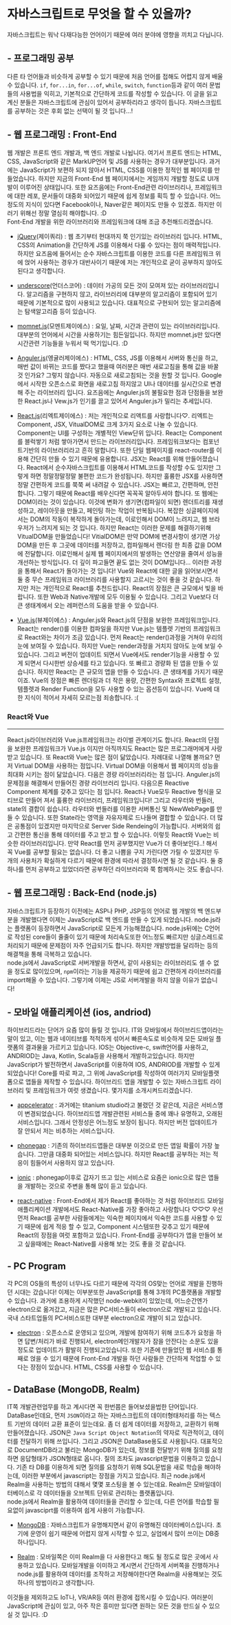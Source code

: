 # 자바스크립트로 무엇을 할 수 있을까?
자바스크립트는 워낙 다재다능한 언어이기 때문에 여러 분야에 영향을 끼치고 다닙니다.
## - 프로그래밍 공부
다른 타 언어들과 비슷하게 공부할 수 있기 때문에 처음 언어를 접해도 어렵지 않게 배울 수 있습니다. `if`, `for...in`, `for...of`, `while`, `switch`, `function`등과 같이 여러 문법들의 사용법을 익히고, 기본적으로 간단하게 코드를 작성할 수 있습니다. 이 글을 읽고 계신 분들은 자바스크립트에 관심이 있어서 공부하리라고 생각이 듭니다. 자바스크립트를 공부하는 것은 후회 없는 선택이 될 것 입니다...!

## - 웹 프로그래밍 : Front-End
웹 개발은 프론트 엔드 개발과, 백 엔드 개발로 나뉩니다. 여기서 프론트 엔드는 HTML, CSS, JavaScript와 같은 MarkUP언어 및 JS를 사용하는 경우가 대부분입니다. 과거에는 JavaScript가 보편하 되지 않아서 HTML, CSS를 이용한 정적인 웹 페이지를 만들었습니다. 하지만 지금의 Front-End 웹 페이지에서는 게임까지 개발할 정도로 UI개발이 이루어진 상태입니다. 또한 요즈음에는 Front-End관련 라이브러리나, 프레임워크에 대한 레포, 문서들이 대중화 되어있기 때문에 쉽게 정보를 획득 할 수 있습니다. 어느정도의 지식이 있다면 Facebook이나, Naver같은 페이지도 만들 수 있겠죠. 하지만 이러기 위해선 정말 열심히 해야합니다. :D  
Font-End 개발을 위한 라이브러리와 프레임워크에 대해 조금 추천해드리겠습니다.  
- [jQuery](https://jquery.com/)(제이쿼리) : 웹 초기부터 현대까지 쭉 인기있는 라이브러리 입니다. HTML, CSS의 Animation을 간단하게 JS를 이용해서 다룰 수 있다는 점이 매력적입니다. 하지만 요즈음에 들어서는 순수 자바스크립트를 이용한 코드를 다른 프레임워크 위에 얹어 사용하는 경우가 대반사이기 때문에 저는 개인적으로 굳이 공부하지 않아도 된다고 생각합니다.

- [underscore](http://underscorejs.org/)(언더스코어) : 데이터 가공의 모든 것이 모여져 있는 라이브러리입니다. 알고리즘을 구현하지 않고, 라이브러리에 대부분의 알고리즘이 포함되어 있기 때문에 기본적으로 많이 사용되고 있습니다. 대표적으로 구현되어 있는 알고리즘에는 탐색알고리즘 등이 있습니다.

- [momnet.js](http://momentjs.com/)(모멘트제이에스) : 요일, 날짜, 시간과 관련이 있는 라이브러리입니다. 대부분의 언어에서 시간을 사용하기는 힘든일입니다. 하지만 momnet.js만 있다면 시간관련 기능들을 누워서 떡 먹기입니다. :D

- [Anguler.js](https://angularjs.org/)(엥귤러제이에스) : HTML, CSS, JS를 이용해서 서버와 통신을 하고, 매번 값이 바뀌는 코드를 짰다고 했을때 여러분은 매번 새로고침을 통해 값을 바꿀 것 인가요? 그렇지 않습니다. 자동으로 새로고침되는 것을 원할 것 입니다. Google에서 시작한 오픈소스로 화면을 새로고침 하지않고 UI나 데이터를 실시간으로 변경해 주는 라이브러리 입니다. 요즈음에는 Anguler.js의 불필요한 점과 단점들을 보완한 React.js나 Vew.js가 인기를 끌고 있어서 Anguler.js가 밀리는 추세입니다.

- [React.js](https://facebook.github.io/react/)(리엑트제이에스) : 저는 개인적으로 리액트를 사랑합니다♡. 리엑트는 Component, JSX, VitualDOM로 크게 3가지 요소로 나눌 수 있습니다. Component는 UI를 구성하는 개별적인 View단위 입니다. React는 Component를 블럭쌓기 처럼 쌓아가면서 만드는 라이브러리입니다. 프레임워크보다는 컴포넌트기반의 라이브러리라고 흔히 말합니다. 또한 단일 웹페이지를 react-router를 이용해 간단히 만들 수 있기 때문에 유용합니다. JSX는 React를 위해 만들어졌습니다. React에서 순수자바스크립트를 이용해서 HTML코드를 작성할 수도 있지만 그렇게 하면 정말정말정말 불편한 코드가 완성됩니다. 하지만 훌륭한 JSX를 사용하면 정말 간편하게 코드를 쭉쭉 써 내려갈 수 있습니다. JSX는 빠르고, 간편하며, 안전합니다. 그렇기 때문에 React를 배우신다면 꼭꼭꼭 알아두셔야 합니다. 또 웹에는 DOM이라는 것이 있습니다. 이것에 변화가 생기면(컴파일이 되면) 렌더트리를 재생성하고, 레이아웃을 만들고, 페인팅 하는 작업이 반복됩니다. 복잡한 싱글페이지에서는 DOM의 작동이 복작하게 돌아가는데, 이로인해서 DOM이 느려지고, 웹 브라우저가 느려지게 되는 것 입니다. 하지만 React는 이러한 문제를 해결하기위해 VitualDOM을 만들었습니다! VitialDOM은 만약 DOM에 변경사항이 생기면 가상 DOM을 만든 후 그곳에 데이터를 저장하고, 컴파일해서 렌더링 한 최종 값을 DOM에 전달합니다. 이로인해서 실제 웹 페이지에서의 발생하는 연산양을 줄여서 성능을 개선하는 방식입니다. 더 깊이 파고들면 끝도 없는 것이 DOM입니다... 이러한 과정을 통해서 React가 돌아가는 것 입니다! Vue와 React에 대한 글을 읽어보시면서 둘 중 무슨 프레임워크 라이브러리를 사용할지 고르시는 것이 좋을 것 같습니다. 하지만 저는 개인적으로 React를 추천드립니다. React의 장점은 큰 규모에서 빛을 바랍니다. 또한 Web과 Native개발에 모두 이용될 수 있습니다. 그리고 Vue보다 더 큰 생태계에서 오는 레퍼런스의 도움을 받을 수 있습니다.

- [Vue.js](https://vuejs.org/)(뷰제이에스) : Anguler.js와 React.js의 단점을 보완한 프레임워크입니다. React는 render()를 이용한 컴파일을 하지만 Vue.js는 템플렛 기반의 프레임워크로 React와는 차이가 조금 있습니다. 먼저 React는 render()과정을 거쳐야 우리의 눈에 보여질 수 있습니다. 하지만 Vue는 render과정을 거치지 않아도 눈에 보일 수 있습니다. 그리고 버전이 업데이트 되면서 Vue에서도 render기능을 사용할 수 있게 되면서 다시한번 상승세를 타고 있습니다. 또 빠르고 경량화 된 앱을 만들 수 있습니다. 하지만 React는 큰 규모의 앱을 만들 수 있습니다. 큰 생태계를 가지기 때문이죠. Vue의 장점은 빠른 렌더링과 더 작은 용량, 간편한 Syntax와 프로젝트 설정, 템플렛과 Render Function을 모두 사용할 수 있는 옵션등이 있습니다. Vue에 대한 지식이 적어서 자세히 모르는점 죄송합니다. :(

### React와 Vue
---
 React.js라이브러리와 Vue.js프레임워크는 라이벌 관계이기도 합니다. React의 단점을 보완한 프레임워크가 Vue.js 이지만 아직까지도 React는 많은 프로그래머에게 사랑받고 있습니다. 또 React와 Vue는 많은 점이 닮았습니다. 차례대로 나열해 볼까요? 먼저 Virtual DOM을 사용하는 점입니다. Virtual DOM을 이용해서 웹 페이지의 성능을 최대화 시키는 점이 닮았습니다. 다음은 경량 라이브러리라는 점 입니다. Anguler.js의 문제점을 해결해서 만들어진 경량 라이브러리 입니다. 다음으론 Reactive Component 체계를 갖추고 있다는 점 입니다. React나 Vue모두 Reactive 형식을 모티브로 만들어 져서 훌륭한 라이브러리, 프레임워크입니다! 그리고 라우터와 번들러, state의 결합이 쉽습니다. 라우터와 번들러를 이용한 서버통신 및 NewWebPage를 만들 수 있습니다. 또한 State라는 영역을 자유자제로 드나들며 결합할 수 있습니다. 더 많은 공통점이 있겠지만 마지막으로 Server Side Rendeing이 가능합니다. 서버와의 쉽고 간편한 통신을 통해 데이터를 주고 받고 할 수 있습니다. 이렇듯 React와 Vue는 비슷한 라이브러리입니다. 만약 React를 먼저 공부했지만 Vue가 더 좋아보인다..! 해서 꼭 Vue를 공부할 필요는 없습니다. 더 좋고 나쁨을 구지 가린다면 가릴 수 있겠지만 두개의 사용처가 확실하게 다르기 때문에 환경에 따라서 결정하시면 될 것 같습니다. 둘 중 하나를 먼저 공부하고 있었더라면 공부하던 라이브러리와 쭉 함께하시는 것도 좋습니다.

 ## - 웹 프로그래밍 : Back-End (node.js)
자바스크립트가 등장하기 이전에는 ASP나 PHP, JSP등의 언어로 웹 개발의 백 엔드부분을 개발했다면 이제는 JavaScript로 백 엔드를 만들 수 있게 되었습니다. node.js라는 플랫폼이 등장하면서 JavaScript로 모든게 가능해졌습니다. node.js뒤에는 C언어로 작성된 core들이 줄줄이 있기 때문에 처리속도또한 어느정도 빠르지만 싱글스레드로 처리되기 때문에 문제점이 자주 언급되기도 합니다. 하지만 개발방법을 달리하는 등의 해결책을 통해 극복하고 있습니다.  
node.js에서 JavaScript로 서버개발을 하면서, 같이 사용되는 라이브러리도 셀 수 없을 정도로 많이있으며, `npm`이라는 기능을 제공하기 때문에 쉽고 간편하게 라이브러리를 import해올 수 있습니다. 그렇기에 이제는 JS로 서버개발을 하지 않을 이유가 없습니다!

## - 모바일 애플리케이션 (ios, andriod)
하이브리드라는 단어가 요즘 많이 들릴 것 입니다. IT와 모바일에서 하이브리드앱이라는 말이 있고, 이는 웹과 네이티브를 적적하게 섞어서 빠른속도로 비슷하게 모든 모바일 플랫폼의 결과물을 가르키고 있습니다. IOS는 Objective-c, swift언어를 사용하고, ANDRIOD는 Java, Kotlin, Scala등을 사용해서 개발하고있습니다. 하지만 JavaScript가 발전하면서 JavaScript를 이용하여 IOS, ANDRIOD를 개발할 수 있게 되었습니다! Core를 따로 파고, 그 위에 JavaScript를 작성하여 여러가지 모바일플랫폼으로 앱들을 제작할 수 있습니다. 하이브리드 앱을 개발할 수 있는 자바스크립트 라이브러리 및 프레임워크가 여럿 생겼습니다. 몇가지를 소개시켜드리겠습니다.

- [appcelerator](http://www.appcelerator.com/) : 과거에는 titanium studio라고 불렸던 것 같은데, 지금은 서비스명이 변경되었습니다. 하이브리드앱 개발관련된 서비스들 중에 꽤나 유명하고, 오래된 서비스입니다. 그래서 안정성은 어느정도 보장이 됩니다. 하지만 버전 업데이트가 잘 안되서 저는 비추하는 서비스입니다.

- [phonegap](http://phonegap.com/) : 기존의 하이브리드앱들은 대부분 이것으로 만든 앱일 확률이 가장 높습니다. 그만큼 대중화 되어있는 서비스입니다. 하지만 React를 공부하는 저는 적응이 힘들어서 사용하지 않고 있습니다.

- [ionic](https://ionic.io/) : phonegap이후로 갑자기 뜨고 있는 서비스로 요즘은 ionic으로 많은 앱들을 개발하는 것으로 주변을 통해 많이 듣고 있습니다.

- [react-native](https://facebook.github.io/react-native/) : Front-End에서 제가 React를 좋아하는 것 처럼 하이브리드 모바일 애플리케이션 개발에서도 React-Native를 가장 좋아하고 사랑합니다 ♡♡♡ 우선 먼저 React를 공부한 사람들에게는 익숙한 페이지에서 익숙한 코드를 사용할 수 있기 때문에 쉽게 적응 할 수 있고, Component 시스템또한 갖추고 있기 때문에 React의 장점을 여럿 포함하고 있습니다. Front-End를 공부하다가 앱을 만들어 보고 싶을때에는 React-Native를 사용해 보는 것도 좋을 것 같습니다.

## - PC Program
각 PC의 OS들의 특성이 너무나도 다르기 때문에 각각의 OS맞는 언어로 개발을 진행하던 시대는 갔습니다! 이제는 이부분또한 JavaScript를 통해 3개의 PC플랫폼을 개발할 수 있습니다. 과거에 조용하게 시작했던 node-webkit이 있었는데, 어느순간엔가 electron으로 옮겨갔고, 지금은 많은 PC서비스들이 electron으로 개발되고 있습니다. 국내 스타트업들의 PC서비스또한 대부분 electron으로 개발이 되고 있습니다.

- [electron](http://electron.atom.io/) : 오픈소스로 운영되고 있으며, 개발에 참여하기 위해 코드추가 요청을 하면 답변/처리가 바로 진행되서, electron메인개발자가 잠을 안잔다는 소문도 있을 정도로 업데이트가 활발히 진행되고있습니다. 또한 기존에 만들었던 웹 서비스를 통째로 얹을 수 있기 때문에 Front-End 개발을 하던 사람들은 간단하게 작업할 수 있다는 장점이 있습니다. HTML, CSS를 사용할 수 있습니다.

## - DataBase (MongoDB, Realm)
IT쪽 개발관련업무를 하고 계시다면 꼭 한번쯤은 들어보셨을법한 단어입니다. DataBase인데요, 먼저 `JSON`이라고 하는 자바스크립트의 데이터형태처리를 하는 텍스트 기반의 데이터 교환 표준이 있는데요. 좀 더 쉽게 데이터를 저장하고, 교환하기 위해 만들어졌습니다. JSON은 `Java Script Object Notation`의 약자로 직관적이고, 데이터를 전달하기 위해 쓰입니다. 그리고 JSON은 DataBase용도로 사용됩니다. 대표적으로 DocumentDB라고 불리는 MongoDB가 있는데, 정보를 전달받기 위해 질의를 요청하면 응답형태가 JSON형태로 옵니다. 질의 조차도 javascript문법을 이용하고 있습니다. 기존 타 DB를 이용하게 되면 질의를 요청하기 위해 SQL문법을 새로 학습을 해야하는데, 이러한 부분에서 javascript는 장점을 가지고 있습니다. 최근 node.js에서 Realm을 사용하는 방법의 대해서 몇몇 포스팅을 볼 수 있는데요. Realm은 모바일데이터베이스로 각 데이터들을 오브젝트 단위로 관리하는 플랫폼입니다.  
node.js에서 Realm을 활용하여 데이터들을 관리할 수 있는데, 다른 언어를 학습할 필요없이 javasciprt를 이용하여 쉽게 사용이 가능합니다.

- [MongoDB](https://www.mongodb.com/) : 자바스크립트가 유명해지면서 같이 유명해진 데이터베이스입니다. 초기에 운영이 쉽기 때문에 어렵지 않게 시작할 수 있고, 실업에서 많이 쓰이는 DB중 하나입니다.

- [Realm](https://realm.io/kr/) : 모바일쪽은 이미 Realm을 다 사용한다고 해도 될 정도로 많은 곳에서 사용하고 있습니다. 모바일개발을 이미하고 계시면서 간단하게 서버쪽을 진행하거나 node.js를 활용하여 데이터를 조작하고 저장해야한다면 Realm을 사용해보는 것도 하나의 방법이라고 생각합니다.

이것들을 제외하고도 IoT나, VR/AR등 여러 환경에 접목시킬 수 있습니다. 여러분이 JavaScript에 관심이 있고, 아주 작은 흥미만 있다면 원하는 모든 것을 만드실 수 있으실 것 입니다. :D